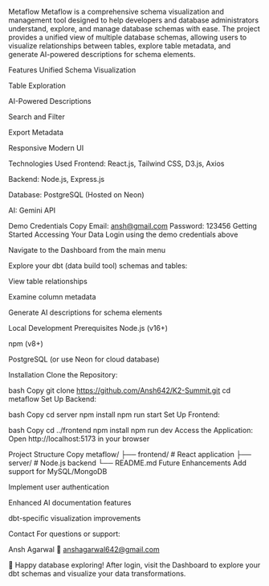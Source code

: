 Metaflow
Metaflow is a comprehensive schema visualization and management tool designed to help developers and database administrators understand, explore, and manage database schemas with ease. The project provides a unified view of multiple database schemas, allowing users to visualize relationships between tables, explore table metadata, and generate AI-powered descriptions for schema elements.

Features
Unified Schema Visualization

Table Exploration

AI-Powered Descriptions

Search and Filter

Export Metadata

Responsive Modern UI

Technologies Used
Frontend: React.js, Tailwind CSS, D3.js, Axios

Backend: Node.js, Express.js

Database: PostgreSQL (Hosted on Neon)

AI: Gemini API

Demo Credentials
Copy
Email: ansh@gmail.com
Password: 123456
Getting Started
Accessing Your Data
Login using the demo credentials above

Navigate to the Dashboard from the main menu

Explore your dbt (data build tool) schemas and tables:

View table relationships

Examine column metadata

Generate AI descriptions for schema elements

Local Development
Prerequisites
Node.js (v16+)

npm (v8+)

PostgreSQL (or use Neon for cloud database)

Installation
Clone the Repository:

bash
Copy
git clone https://github.com/Ansh642/K2-Summit.git
cd metaflow
Set Up Backend:

bash
Copy
cd server
npm install
npm run start
Set Up Frontend:

bash
Copy
cd ../frontend
npm install
npm run dev
Access the Application:
Open http://localhost:5173 in your browser

Project Structure
Copy
metaflow/
├── frontend/       # React application
├── server/         # Node.js backend
└── README.md
Future Enhancements
Add support for MySQL/MongoDB

Implement user authentication

Enhanced AI documentation features

dbt-specific visualization improvements

Contact
For questions or support:

Ansh Agarwal
📧 anshagarwal642@gmail.com

🚀 Happy database exploring! After login, visit the Dashboard to explore your dbt schemas and visualize your data transformations.
